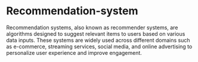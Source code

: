 # Recommendation-system
Recommendation systems, also known as recommender systems, are algorithms designed to suggest relevant items to users based on various data inputs. These systems are widely used across different domains such as e-commerce, streaming services, social media, and online advertising to personalize user experience and improve engagement.
